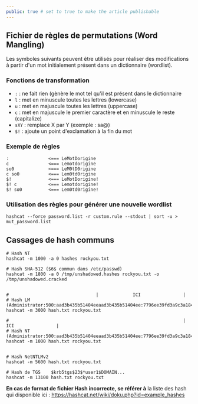 ```yaml
---
public: true # set to true to make the article publishable
---
```

## Fichier de règles de permutations (Word Mangling)

Les symboles suivants peuvent être utilisés pour réaliser des modifications à partir d'un mot initialement présent dans un dictionnaire (wordlist).

### Fonctions de transformation
- `:` : ne fait rien (gènère le mot tel qu'il est présent dans le dictionnaire
- `l` : met en minuscule toutes les lettres (lowercase)
- `u` : met en majuscule toutes les lettres (uppercase)
- `c` : met en majuscule le premier caractère et en minuscule le reste (capitalize)
- `sXY` : remplace X par Y (exemple : sa@)
- `$!` : ajoute un point d'exclamation à la fin du mot

### Exemple de règles

```
:               <=== LeMotDorigine
c               <=== Lemotdorigine
so0             <=== LeM0tD0rigine
c so0           <=== Lem0td0rigine
$!              <=== LeMotDorigine!
$! c            <=== Lemotdorigine!
$! so0          <=== Lem0td0rigine!
```

### Utilisation des règles pour générer une nouvelle wordlist

```
hashcat --force password.list -r custom.rule --stdout | sort -u > mut_password.list
```

## Cassages de hash communs

```
# Hash NT
hashcat -m 1000 -a 0 hashes rockyou.txt

# Hash SHA-512 ($6$ commun dans /etc/passwd)
hashcat -m 1800 -a 0 /tmp/unshadowed.hashes rockyou.txt -o /tmp/unshadowed.cracked


#                                 |             ICI                |
# Hash LM       (Administrator:500:aad3b435b51404eeaad3b435b51404ee:7796ee39fd3a9c3a1844556115ae1a54:::)
hashcat -m 3000 hash.txt rockyou.txt

#                                                                  |             ICI                |
# Hash NT       (Administrator:500:aad3b435b51404eeaad3b435b51404ee:7796ee39fd3a9c3a1844556115ae1a54:::)
hashcat -m 1000 hash.txt rockyou.txt


# Hash NetNTLMv2
hashcat -m 5600 hash.txt rockyou.txt

# Hash de TGS    $krb5tgs$23$*user1$DOMAIN...
hashcat -m 13100 hash.txt rockyou.txt
```

**En cas de format de fichier Hash incorrecte, se référer à**  la liste des hash qui disponible ici : <https://hashcat.net/wiki/doku.php?id=example_hashes>
